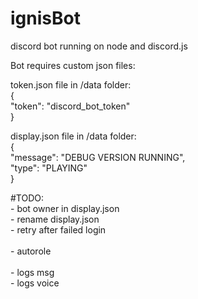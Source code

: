 # ignisBot
discord bot running on node and discord.js

Bot requires custom json files:

token.json file in /data folder:<br>
  {<br>
    "token": "discord_bot_token"<br>
  }<br>

  display.json file in /data folder:<br>
  {<br>
    "message": "DEBUG VERSION RUNNING",<br>
    "type": "PLAYING"<br>
  }<br>

#TODO:<br>
    - bot owner in display.json<br>
    - rename display.json<br>
    - retry after failed login<br>
<br>
    - autorole<br>
<br>
    - logs msg<br>
    - logs voice<br>
